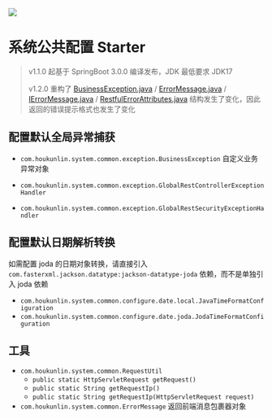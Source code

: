 [![](https://jitpack.io/v/houkunlin/system-common-starter.svg)](https://jitpack.io/#houkunlin/system-common-starter)

# 系统公共配置 Starter

> v1.1.0 起基于 SpringBoot 3.0.0 编译发布，JDK 最低要求 JDK17
>
> v1.2.0 重构了
> [BusinessException.java](src%2Fmain%2Fjava%2Fcom%2Fhoukunlin%2Fsystem%2Fcommon%2Fexception%2FBusinessException.java) /
> [ErrorMessage.java](src%2Fmain%2Fjava%2Fcom%2Fhoukunlin%2Fsystem%2Fcommon%2FErrorMessage.java) /
> [IErrorMessage.java](src%2Fmain%2Fjava%2Fcom%2Fhoukunlin%2Fsystem%2Fcommon%2FIErrorMessage.java) /
> [RestfulErrorAttributes.java](src%2Fmain%2Fjava%2Fcom%2Fhoukunlin%2Fsystem%2Fcommon%2Fexception%2FRestfulErrorAttributes.java)
> 结构发生了变化，因此返回的错误提示格式也发生了变化

## 配置默认全局异常捕获

- `com.houkunlin.system.common.exception.BusinessException` 自定义业务异常对象

- `com.houkunlin.system.common.exception.GlobalRestControllerExceptionHandler`
- `com.houkunlin.system.common.exception.GlobalRestSecurityExceptionHandler`

## 配置默认日期解析转换

如需配置 joda 的日期对象转换，请直接引入 `com.fasterxml.jackson.datatype:jackson-datatype-joda` 依赖，而不是单独引入 joda
依赖

- `com.houkunlin.system.common.configure.date.local.JavaTimeFormatConfiguration`
- `com.houkunlin.system.common.configure.date.joda.JodaTimeFormatConfiguration`

## 工具

- `com.houkunlin.system.common.RequestUtil`
  - `public static HttpServletRequest getRequest()`
  - `public static String getRequestIp()`
  - `public static String getRequestIp(HttpServletRequest request)`
- `com.houkunlin.system.common.ErrorMessage` 返回前端消息包裹器对象
